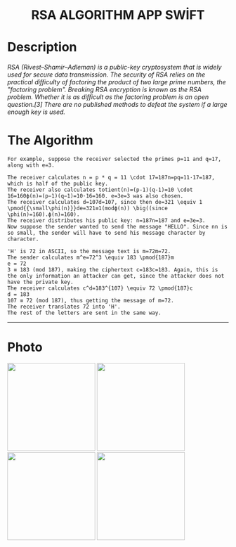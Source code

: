 <h1 align="center">
     RSA ALGORITHM APP SWİFT
</h1>

# Description
###### RSA (Rivest–Shamir–Adleman) is a public-key cryptosystem that is widely used for secure data transmission. The security of RSA relies on the practical difficulty of factoring the product of two large prime numbers, the "factoring problem". Breaking RSA encryption is known as the RSA problem. Whether it is as difficult as the factoring problem is an open question.[3] There are no published methods to defeat the system if a large enough key is used.

# The Algorithm
```
For example, suppose the receiver selected the primes p=11 and q=17, along with e=3.

The receiver calculates n = p * q = 11 \cdot 17=187n=pq=11⋅17=187, which is half of the public key.
The receiver also calculates totient(n)=(p-1)(q-1)=10 \cdot 16=160ϕ(n)=(p−1)(q−1)=10⋅16=160. e=3e=3 was also chosen.
The receiver calculates d=107d=107, since then de=321 \equiv 1 \pmod{{\small\phi(n)}}de=321≡1(modϕ(n)) \big((since \phi(n)=160).ϕ(n)=160).
The receiver distributes his public key: n=187n=187 and e=3e=3.
Now suppose the sender wanted to send the message "HELLO". Since nn is so small, the sender will have to send his message character by character.

'H' is 72 in ASCII, so the message text is m=72m=72.
The sender calculates m^e=72^3 \equiv 183 \pmod{187}m 
e = 72 
3 ≡ 183 (mod 187), making the ciphertext c=183c=183. Again, this is the only information an attacker can get, since the attacker does not have the private key.
The receiver calculates c^d=183^{107} \equiv 72 \pmod{187}c 
d = 183 
107 ≡ 72 (mod 187), thus getting the message of m=72.
The receiver translates 72 into 'H'.
The rest of the letters are sent in the same way.
```


--------
# Photo

<img width=200 src="https://user-images.githubusercontent.com/73075252/209012216-a326a315-e625-4726-b8f9-2076e4423322.png">
<img width=200 src="https://user-images.githubusercontent.com/73075252/209012342-175022b1-85d8-4d2e-bd38-e052f2803065.png">
<img width="200" src="https://user-images.githubusercontent.com/73075252/209012430-481481f1-6966-47d4-a9a0-bf0e24b23c6e.png">
<img width="200" src="https://user-images.githubusercontent.com/73075252/209012500-6c696eb0-4c31-4b59-ac94-b234a6c682bc.png">

